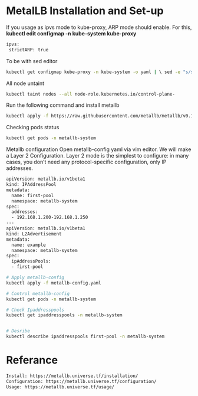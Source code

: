 # MetalLB Installation and Set-up

If you usage as ipvs mode to kube-proxy, ARP mode should enable.
For this,
**kubectl edit configmap -n kube-system kube-proxy**
``` bash
ipvs:
 strictARP: true
```

To be with sed editor
``` bash
kubectl get configmap kube-proxy -n kube-system -o yaml | \ sed -e "s/strictARP: false/strictARP: true/" | \ kubectl apply -f — -n kube-system

```

All node untaint
``` bash
kubectl taint nodes --all node-role.kubernetes.io/control-plane-

```


Run the following command and install metallb
``` bash
kubectl apply -f https://raw.githubusercontent.com/metallb/metallb/v0.13.6/config/manifests/metallb-native.yaml

```

Checking pods status
``` bash
kubectl get pods -n metallb-system

```

Metallb configuration
Open metallb-config yaml via vim editor.
We will make a Layer 2 Configuration. 
Layer 2 mode is the simplest to configure: in many cases, you don’t need any protocol-specific configuration, only IP addresses.

``` bash
apiVersion: metallb.io/v1beta1
kind: IPAddressPool
metadata:
  name: first-pool
  namespace: metallb-system
spec:
  addresses:
  - 192.168.1.200-192.168.1.250
---
apiVersion: metallb.io/v1beta1
kind: L2Advertisement
metadata:
  name: example
  namespace: metallb-system
spec:
  ipAddressPools:
  - first-pool

# Apply metallb-config
kubectl apply -f metallb-config.yaml

# Control metallb-config
kubectl get pods -n metallb-system

# Check Ipaddresspools
kubectl get ipaddresspools -n metallb-system


# Desribe
kubectl describe ipaddresspools first-pool -n metallb-system


```



# Referance
``` bash
Install: https://metallb.universe.tf/installation/
Configuration: https://metallb.universe.tf/configuration/
Usage: https://metallb.universe.tf/usage/

```